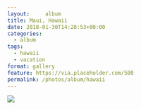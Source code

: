 ```yaml
---
layout:     album
title: Maui, Hawaii
date: 2018-01-30T14:28:53+00:00
categories: 
  - album
tags:
  - hawaii
  - vacation
format: gallery
feature: https://via.placeholder.com/500
permalink: /photos/album/hawaii
---
```


<img src="https://claycarson.net/wp-content/uploads/2018/11/img_0704-2.jpg">
<!--more-->